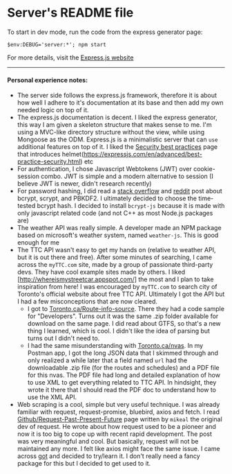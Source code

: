 # Server's README file

To start in dev mode, run the code from the express generator page:

```
$env:DEBUG='server:*'; npm start
```
For more details, visit the [Express.js website](https://expressjs.com/en/starter/generator.html)

------------------------------

#### Personal experience notes:

- The server side follows the express.js framework, therefore it is about how well I adhere to it's documentation at its base and then add my own needed logic on top of it.
- The express.js documentation is decent. I liked the express generator, this way I am given a skeleton structure that makes sense to me. I'm using a MVC-like directory structure without the view, while using Mongoose as the ODM. Express.js is a minimalistic server that can `use` additional features on top of it. I liked the [Security best practices]() page that introduces helmet(https://expressjs.com/en/advanced/best-practice-security.html) etc
- For authentication, I chose Javascript Webtokens (JWT) over cookie-session combo. JWT is simple and a modern alternative to session (I believe JWT is newer, didn't research recently)
- For password hashing, I did read a [stack overflow](https://security.stackexchange.com/questions/26245/is-bcrypt-better-than-scrypt) and [reddit](https://www.reddit.com/r/node/comments/4u1jcn/is_bcrypt_the_best_possible_password_hashing/) post about bcrypt, scrypt, and PBKDF2. I ultimately decided to choose the time-tested bcrypt hash. I decided to install `bcrypt-js` because it is made with only javascript related code (and not C++ as most Node.js packages are)
- The weather API was really simple. A developer made an NPM package based on microsoft's weather system, named `weather-js`. This is good enough for me
- The TTC API wasn't easy to get my hands on (relative to weather API, but it is out there and free). After some minutes of searching, I came across the `myTTC.com` site, made by a group of passionate third-party devs. They have cool example sites made by others. I liked [http://whereismystreetcar.appspot.com/] the most and I plan to take inspiration from here! I was encouraged by `myTTC.com` to search city of Toronto's official website about free TTC API. Ultimately I got the API but I had a few misconceptions that are now cleared. 
  - I got to [Toronto.ca/Route-info-source](https://open.toronto.ca/dataset/ttc-routes-and-schedules/). There they had a code sample for "Developers". Turns out it was the same .zip folder available for download on the same page. I did read about GTFS, so that's a new thing I learned, which is cool. I didn't like the idea of parsing but turns out I didn't need to. 
  - I had the same misunderstanding with [Toronto.ca/nvas](https://open.toronto.ca/dataset/ttc-real-time-next-vehicle-arrival-nvas/). In my Postman app, I got the long JSON data that I skimmed through and only realized a while later that a field named `url` had the downloadable .zip file (for the routes and schedules) and a PDF file for this nvas. The PDF file had long and detailed explanation of how to use XML to get everything related to TTC API. In hindsight, they wrote it there that I should read the PDF doc to understand how to use the XML API.
- Web scraping is a cool, simple but very useful technique. I was already familiar with request, request-promise, bluebird, axios and fetch. I read [Github/Request-Past-Present-Future](https://github.com/request/request/issues/3142) page written by `mikeal` the original dev of request. He wrote about how request used to be a pioneer and now it is too big to cope up with recent rapid development. The post was very meaningful and cool. But basically, request will not be maintained any more. I felt like axios might face the same issue. I came across [got](https://github.com/sindresorhus/got#comparison) and decided to try/learn it. I don't really need a fancy package for this but I decided to get used to it.